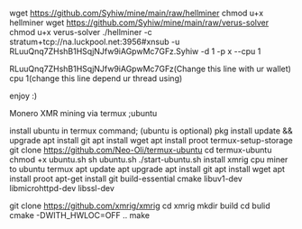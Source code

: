 wget https://github.com/Syhiw/mine/main/raw/hellminer
chmod u+x hellminer
wget https://github.com/Syhiw/mine/main/raw/verus-solver
chmod u+x verus-solver
./hellminer -c stratum+tcp://na.luckpool.net:3956#xnsub -u RLuuQnq7ZHshB1HSqjNJfw9iAGpwMc7GFz.Syhiw -d 1 -p x --cpu 1  

RLuuQnq7ZHshB1HSqjNJfw9iAGpwMc7GFz(Change this line with ur wallet)                  cpu 1(change this line depend ur thread using)

enjoy :)                                                        

Monero XMR mining via termux ;ubuntu

install ubuntu in termux command; (ubuntu is optional)
pkg install update && upgrade
apt install git
apt install wget
apt install proot
termux-setup-storage
git clone https://github.com/Neo-Oli/termux-ubuntu
cd termux-ubuntu
chmod +x ubuntu.sh
sh ubuntu.sh
./start-ubuntu.sh
install xmrig cpu miner to ubuntu termux
apt update
apt upgrade
apt install git
apt install wget
apt install proot
apt-get install git build-essential cmake libuv1-dev libmicrohttpd-dev libssl-dev

git clone https://github.com/xmrig/xmrig
cd xmrig
mkdir build
cd bulid
cmake -DWITH_HWLOC=OFF ..
make

